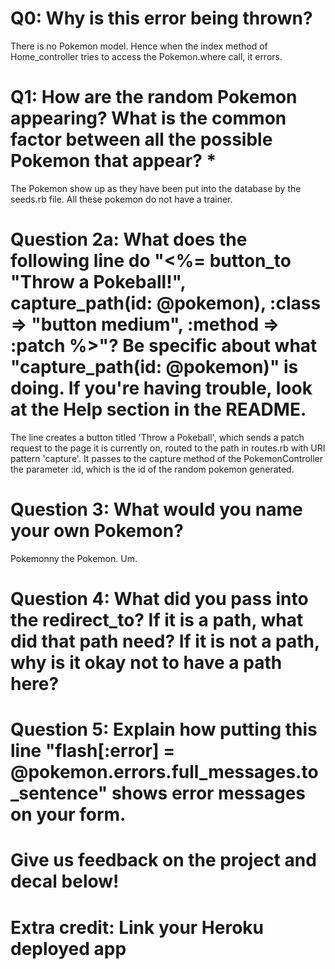 # Q0: Why is this error being thrown?
There is no Pokemon model. Hence when the index method of Home_controller tries to access the Pokemon.where call, it errors.

# Q1: How are the random Pokemon appearing? What is the common factor between all the possible Pokemon that appear? *
The Pokemon show up as they have been put into the database by the seeds.rb file. All these pokemon do not have a trainer.

# Question 2a: What does the following line do "<%= button_to "Throw a Pokeball!", capture_path(id: @pokemon), :class => "button medium", :method => :patch %>"? Be specific about what "capture_path(id: @pokemon)" is doing. If you're having trouble, look at the Help section in the README.
The line creates a button titled 'Throw a Pokeball', which sends a patch request to the page it is currently on, routed to the path in routes.rb with URI pattern 'capture'. It passes to the capture method of the PokemonController the parameter :id, which is the id of the random pokemon generated.

# Question 3: What would you name your own Pokemon?
Pokemonny the Pokemon. Um. 

# Question 4: What did you pass into the redirect_to? If it is a path, what did that path need? If it is not a path, why is it okay not to have a path here?

# Question 5: Explain how putting this line "flash[:error] = @pokemon.errors.full_messages.to_sentence" shows error messages on your form.

# Give us feedback on the project and decal below!

# Extra credit: Link your Heroku deployed app
